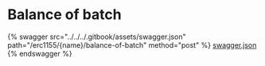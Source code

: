 # Balance of batch

{% swagger src="../../../.gitbook/assets/swagger.json" path="/erc1155/{name}/balance-of-batch" method="post" %}
[swagger.json](../../../.gitbook/assets/swagger.json)
{% endswagger %}
